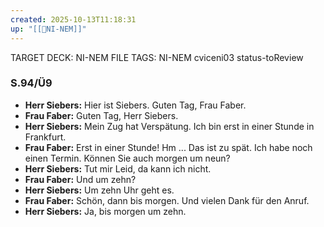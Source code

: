 ```yaml
---
created: 2025-10-13T11:18:31
up: "[[📖NI-NEM]]"
---
```


TARGET DECK: NI-NEM
FILE TAGS: NI-NEM cviceni03 status-toReview

### S.94/Ü9
- **Herr Siebers:** Hier ist Siebers. Guten Tag, Frau Faber.
- **Frau Faber:** Guten Tag, Herr Siebers.
- **Herr Siebers:** Mein Zug hat Verspätung. Ich bin erst in einer Stunde in Frankfurt.
- **Frau Faber:** Erst in einer Stunde! Hm ... Das ist zu spät. Ich habe noch einen Termin. Können Sie auch morgen um neun?
- **Herr Siebers:** Tut mir Leid, da kann ich nicht.
- **Frau Faber:** Und um zehn?
- **Herr Siebers:** Um zehn Uhr geht es.
- **Frau Faber:** Schön, dann bis morgen. Und vielen Dank für den Anruf.
- **Herr Siebers:** Ja, bis morgen um zehn.

